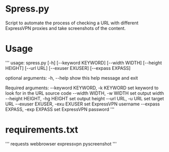 # Spress.py
Script to automate the process of checking a URL with different ExpressVPN proxies and take screenshots of the content.

# Usage
'''
usage: spress.py [-h] [--keyword KEYWORD] [--width WIDTH] [--height HEIGHT] [--url URL] [--exuser EXUSER]
                 [--expass EXPASS]

optional arguments:
  -h, --help            show this help message and exit

Required arguments:
  --keyword KEYWORD, -k KEYWORD
                        set keyword to look for in the URL source code
  --width WIDTH, -w WIDTH
                        set output width
  --height HEIGHT, -hg HEIGHT
                        set output height
  --url URL, -u URL     set target URL
  --exuser EXUSER, -exu EXUSER
                        set ExpressVPN username
  --expass EXPASS, -exp EXPASS
                        set ExpressVPN password
'''

# requirements.txt
'''
requests
webbrowser
expressvpn
pyscreenshot
'''
